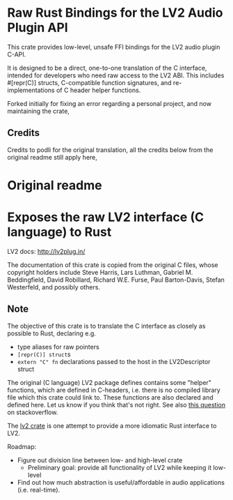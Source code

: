 # Raw Rust Bindings for the LV2 Audio Plugin API

This crate provides low-level, unsafe FFI bindings for the LV2 audio plugin C-API.

It is designed to be a direct, one-to-one translation of the C interface, intended for developers who need raw access to the LV2 ABI. This includes #[repr(C)] structs, C-compatible function signatures, and re-implementations of C header helper functions. 

Forked initially for fixing an error regarding a personal project, and now maintaining the crate,


## Credits
Credits to podli for the original translation, all the credits below from the original readme still apply here,

# Original readme

# Exposes the raw LV2 interface (C language) to Rust

LV2 docs: http://lv2plug.in/

The documentation of this crate is copied from the original C files, whose
copyright holders include Steve Harris, Lars Luthman, Gabriel M. Beddingfield, David Robillard, Richard W.E. Furse, Paul Barton-Davis, Stefan Westerfeld, and possibly others.

## Note

The objective of this crate is to translate the C interface as closely as
possible to Rust, declaring e.g.

* type aliases for raw pointers
* `[repr(C)] struct`s
* `extern "C" fn` declarations passed to the host in the LV2Descriptor struct

The original (C language) LV2 package defines contains some "helper" functions, which are
defined in C-headers, i.e. there is no compiled library file which this crate 
could link to. These functions are also declared and defined here. Let us know if 
you think that's not right. See also [this question](http://stackoverflow.com/questions/40944524/how-does-one-design-a-plugin-interface-for-digital-audio-workstation-hosts-in-pu) on stackoverflow.

The [lv2 crate](https://crates.io/crates/lv2) is one attempt to provide a more
idiomatic Rust interface to LV2.

Roadmap:

- Figure out division line between low- and high-level crate
  - Preliminary goal: provide all functionality of LV2 while keeping it low-level
- Find out how much abstraction is useful/affordable in audio applications (i.e. real-time).

